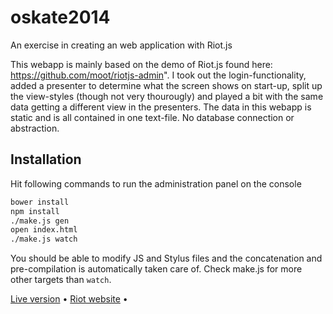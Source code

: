 oskate2014
==========

An exercise in creating an web application with Riot.js



This webapp is mainly based on the demo of Riot.js found here: https://github.com/moot/riotjs-admin".
I took out the login-functionality, added a presenter to determine what the screen shows on start-up, split up the view-styles (though not very thourougly) and played a bit with the same data getting a different view in the presenters. The data in this webapp is static and is all contained in one text-file. No database connection or abstraction.
 

## Installation

Hit following commands to run the administration panel on the console

``` sh
bower install
npm install
./make.js gen
open index.html
./make.js watch
```

You should be able to modify JS and Stylus files and the concatenation and pre-compilation is automatically taken care of. Check make.js for more other targets than `watch`.

[Live version](http://raspberryadventures.in/oskate2014/) &bull;
[Riot website](https://moot.it/riotjs/) &bull;


